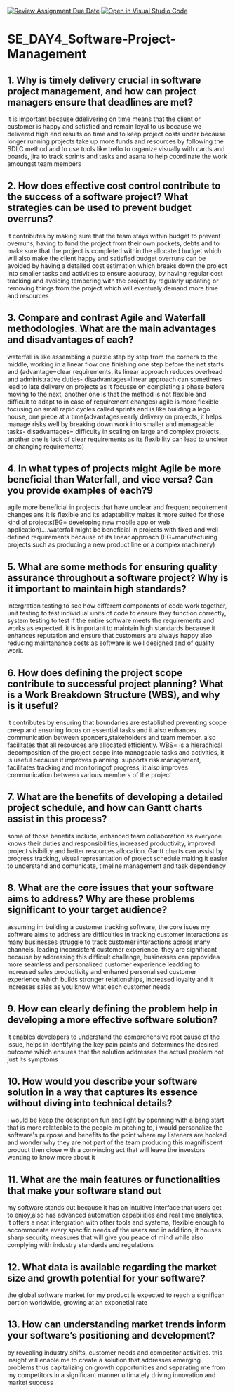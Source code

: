 [![Review Assignment Due Date](https://classroom.github.com/assets/deadline-readme-button-22041afd0340ce965d47ae6ef1cefeee28c7c493a6346c4f15d667ab976d596c.svg)](https://classroom.github.com/a/9pw6JKcu)
[![Open in Visual Studio Code](https://classroom.github.com/assets/open-in-vscode-2e0aaae1b6195c2367325f4f02e2d04e9abb55f0b24a779b69b11b9e10269abc.svg)](https://classroom.github.com/online_ide?assignment_repo_id=18600883&assignment_repo_type=AssignmentRepo)
# SE_DAY4_Software-Project-Management
## 1. Why is timely delivery crucial in software project management, and how can project managers ensure that deadlines are met?
it is important because ddelivering on time means that the client or customer is happy and satisfied and remain loyal to us because we delivered high end results on time and to keep project costs under because longer running projects take up more funds and resources
by following  the SDLC method and to use tools like trello to organize visually with cards and boards, jira to track sprints and tasks and asana to help coordinate the work amoungst team members
## 2. How does effective cost control contribute to the success of a software project? What strategies can be used to prevent budget overruns?
it contributes by making sure that the team stays within budget to prevent overruns, having to fund the project from their own pockets, debts and to make sure that the project is completed within the allocated budget which will also make the client happy and satisfied
budget overruns can be avoided by having a detailed cost estimation which breaks down the project into smaller tasks and activities to ensure accuracy, by having regular cost tracking and avoiding tempering with the project by regularly updating or removing things from the project which will eventualy demand more time and resources
## 3. Compare and contrast Agile and Waterfall methodologies. What are the main advantages and disadvantages of each?
waterfall is like assembling a puzzle step by step from the corners to the middle, working in a linear flow one finishing one step before the net starts and (advantage=clear requirements, its linear approach reduces overhead and administrative duties- disadvantages=linear approach can sometimes lead to late delivery on projects as it focusse on completing a phase before moving to the next, another one is that the method is not flexible and difficult to adapt to in case of requirement changes) agile is more flexible focusing on small rapid cycles called sprints and is like building a lego house, one piece at a time(advantages=early delivery on projects, it helps manage risks well by breaking down work into smaller and manageable tasks- disadvantages= difficulty in scaling on large and complex projects, another one is lack of clear requirements as its flexibility can lead to unclear or changing requirements)
## 4. In what types of projects might Agile be more beneficial than Waterfall, and vice versa? Can you provide examples of each?9
agile more beneficial in projects that have unclear and frequent requirement changes ans it is flexible and its adaptability makes it more suited for those kind of projects(EG= developing new mobile app or web application)....waterfall might be beneficial in projects with fixed and well defined requirements because of its linear approach (EG=manufacturing projects such as producing a new product line or a complex machinery)
## 5. What are some methods for ensuring quality assurance throughout a software project? Why is it important to maintain high standards?
intergration testing to see how different components of code work together, unit testing to test individual units of code to ensure they function correctly, system testing to test if the entire software meets the requirements and works as expected. it is important to maintain high standards because it enhances reputation and ensure that customers are always happy also  reducing maintanance costs as software is well designed and of quality work.
## 6. How does defining the project scope contribute to successful project planning? What is a Work Breakdown Structure (WBS), and why is it useful?
it contributes by ensuring that boundaries are established preventing scope creep and ensuring focus on essential tasks and it also enhances communication between sponcers,stakeholders and team member. also facilitates that all resources are allocated efficiently. WBS= is a hierachical decomposition of the project scope into manageable tasks and activities, it is useful because it improves planning, supports risk management, facilitates tracking and monitoringof progress, it also improves communication between various members of the project
## 7. What are the benefits of developing a detailed project schedule, and how can Gantt charts assist in this process?
some of those benefits include, enhanced team collaboration as everyone knows their duties and responsibilities,increased productivity, improved project visibility and better resources allocation. Gantt charts can assist by progress tracking, visual represantation of project schedule making it easier to understand and comunicate, timeline management and task dependency
## 8. What are the core issues that your software aims to address? Why are these problems significant to your target audience?
assuming im building a customer tracking software, the core isues my software aims to address are difficulties in tracking customer interactions as many businesses struggle to track customer interactions across many channels, leading inconsistent customer experience. they are significant because by addressing this difficult challenge, businesses can prpovidea more seamless and personalized customer experience leadding to increased sales productivity and enhaned personalised customer experience which builds stronger relationships, increased loyalty and it increases sales as you know what each customer needs
## 9. How can clearly defining the problem help in developing a more effective software solution?
it enables developers to understand the comprehensive root cause of the issue, helps in identifying the key pain paints and determines the desired outcome which ensures that the solution addresses the actual problem not just its symptoms
## 10. How would you describe your software solution in a way that captures its essence without diving into technical details?
i would be keep the description fun and light by openning with a bang start that is more relateable to the people im pitching to, i would personalize the software's purpose and benefits to the point where my listeners are hooked and wonder why they are not part of the team producing this magnifiscent product then close with a convincing act that will leave the investors wanting to know more about it
## 11. What are the main features or functionalities that make your software stand out
my software stands out because it has an intuitive interface that users get to enjoy,also has advanced automation capabilities and real time analytics, it offers a neat intergration with other tools and systems, flexible enough to accommodate every specific needs of the users and in addition, it houses sharp security measures that will give you peace of mind while also complying with industry standards and regulations
## 12. What data is available regarding the market size and growth potential for your software?
the global software market for my product is expected to reach a significan portion worldwide, growing at an exponetial rate 
## 13. How can understanding market trends inform your software’s positioning and development?
by revealing industry shifts, customer needs and competitor activities. this insight will enable me to create a solution that addresses emerging problems thus capitalizing on growth opportunities and separating me from my competitors in a significant manner ultimately driving innovation and market success
